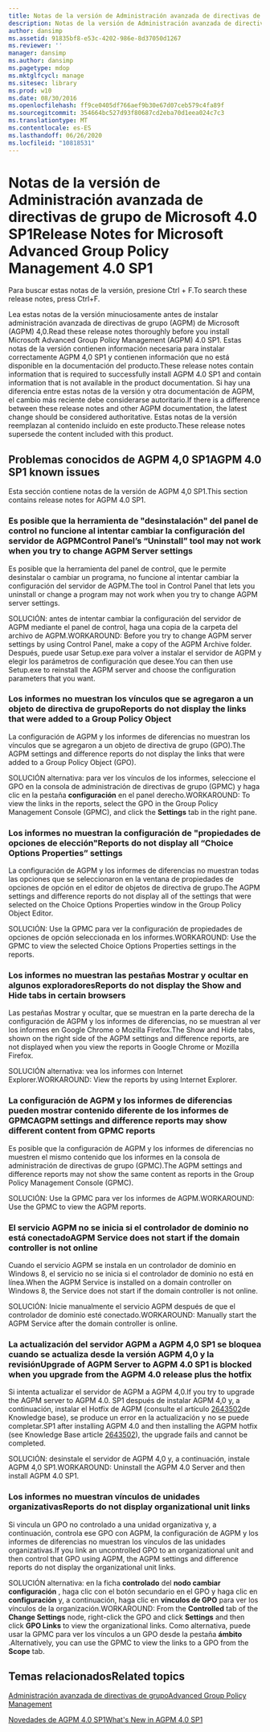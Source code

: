 ```yaml
---
title: Notas de la versión de Administración avanzada de directivas de grupo de Microsoft 4.0 SP1
description: Notas de la versión de Administración avanzada de directivas de grupo de Microsoft 4.0 SP1
author: dansimp
ms.assetid: 91835bf8-e53c-4202-986e-8d37050d1267
ms.reviewer: ''
manager: dansimp
ms.author: dansimp
ms.pagetype: mdop
ms.mktglfcycl: manage
ms.sitesec: library
ms.prod: w10
ms.date: 08/30/2016
ms.openlocfilehash: ff9ce0405df766aef9b30e67d07ceb579c4fa89f
ms.sourcegitcommit: 354664bc527d93f80687cd2eba70d1eea024c7c3
ms.translationtype: MT
ms.contentlocale: es-ES
ms.lasthandoff: 06/26/2020
ms.locfileid: "10818531"
---
```

# <span data-ttu-id="0c581-103">Notas de la versión de Administración avanzada de directivas de grupo de Microsoft 4.0 SP1</span><span class="sxs-lookup"><span data-stu-id="0c581-103">Release Notes for Microsoft Advanced Group Policy Management 4.0 SP1</span></span>


<span data-ttu-id="0c581-104">Para buscar estas notas de la versión, presione Ctrl + F.</span><span class="sxs-lookup"><span data-stu-id="0c581-104">To search these release notes, press Ctrl+F.</span></span>

<span data-ttu-id="0c581-105">Lea estas notas de la versión minuciosamente antes de instalar administración avanzada de directivas de grupo (AGPM) de Microsoft (AGPM) 4,0.</span><span class="sxs-lookup"><span data-stu-id="0c581-105">Read these release notes thoroughly before you install Microsoft Advanced Group Policy Management (AGPM) 4.0 SP1.</span></span> <span data-ttu-id="0c581-106">Estas notas de la versión contienen información necesaria para instalar correctamente AGPM 4,0 SP1 y contienen información que no está disponible en la documentación del producto.</span><span class="sxs-lookup"><span data-stu-id="0c581-106">These release notes contain information that is required to successfully install AGPM 4.0 SP1 and contain information that is not available in the product documentation.</span></span> <span data-ttu-id="0c581-107">Si hay una diferencia entre estas notas de la versión y otra documentación de AGPM, el cambio más reciente debe considerarse autoritario.</span><span class="sxs-lookup"><span data-stu-id="0c581-107">If there is a difference between these release notes and other AGPM documentation, the latest change should be considered authoritative.</span></span> <span data-ttu-id="0c581-108">Estas notas de la versión reemplazan al contenido incluido en este producto.</span><span class="sxs-lookup"><span data-stu-id="0c581-108">These release notes supersede the content included with this product.</span></span>

## <span data-ttu-id="0c581-109">Problemas conocidos de AGPM 4,0 SP1</span><span class="sxs-lookup"><span data-stu-id="0c581-109">AGPM 4.0 SP1 known issues</span></span>


<span data-ttu-id="0c581-110">Esta sección contiene notas de la versión de AGPM 4,0 SP1.</span><span class="sxs-lookup"><span data-stu-id="0c581-110">This section contains release notes for AGPM 4.0 SP1.</span></span>

### <a href="" id="control-panel-s--uninstall--tool-may-not-work-when-you-try-to-change-agpm-server-settings"></a><span data-ttu-id="0c581-111">Es posible que la herramienta de "desinstalación" del panel de control no funcione al intentar cambiar la configuración del servidor de AGPM</span><span class="sxs-lookup"><span data-stu-id="0c581-111">Control Panel’s “Uninstall” tool may not work when you try to change AGPM Server settings</span></span>

<span data-ttu-id="0c581-112">Es posible que la herramienta del panel de control, que le permite desinstalar o cambiar un programa, no funcione al intentar cambiar la configuración del servidor de AGPM.</span><span class="sxs-lookup"><span data-stu-id="0c581-112">The tool in Control Panel that lets you uninstall or change a program may not work when you try to change AGPM server settings.</span></span>

<span data-ttu-id="0c581-113">SOLUCIÓN: antes de intentar cambiar la configuración del servidor de AGPM mediante el panel de control, haga una copia de la carpeta del archivo de AGPM.</span><span class="sxs-lookup"><span data-stu-id="0c581-113">WORKAROUND: Before you try to change AGPM server settings by using Control Panel, make a copy of the AGPM Archive folder.</span></span> <span data-ttu-id="0c581-114">Después, puede usar Setup.exe para volver a instalar el servidor de AGPM y elegir los parámetros de configuración que desee.</span><span class="sxs-lookup"><span data-stu-id="0c581-114">You can then use Setup.exe to reinstall the AGPM server and choose the configuration parameters that you want.</span></span>

### <span data-ttu-id="0c581-115">Los informes no muestran los vínculos que se agregaron a un objeto de directiva de grupo</span><span class="sxs-lookup"><span data-stu-id="0c581-115">Reports do not display the links that were added to a Group Policy Object</span></span>

<span data-ttu-id="0c581-116">La configuración de AGPM y los informes de diferencias no muestran los vínculos que se agregaron a un objeto de directiva de grupo (GPO).</span><span class="sxs-lookup"><span data-stu-id="0c581-116">The AGPM settings and difference reports do not display the links that were added to a Group Policy Object (GPO).</span></span>

<span data-ttu-id="0c581-117">SOLUCIÓN alternativa: para ver los vínculos de los informes, seleccione el GPO en la consola de administración de directivas de grupo (GPMC) y haga clic en la pestaña **configuración** en el panel derecho.</span><span class="sxs-lookup"><span data-stu-id="0c581-117">WORKAROUND: To view the links in the reports, select the GPO in the Group Policy Management Console (GPMC), and click the **Settings** tab in the right pane.</span></span>

### <a href="" id="reports-do-not-display-all--choice-options-properties--settings"></a><span data-ttu-id="0c581-118">Los informes no muestran la configuración de "propiedades de opciones de elección"</span><span class="sxs-lookup"><span data-stu-id="0c581-118">Reports do not display all “Choice Options Properties” settings</span></span>

<span data-ttu-id="0c581-119">La configuración de AGPM y los informes de diferencias no muestran todas las opciones que se seleccionaron en la ventana de propiedades de opciones de opción en el editor de objetos de directiva de grupo.</span><span class="sxs-lookup"><span data-stu-id="0c581-119">The AGPM settings and difference reports do not display all of the settings that were selected on the Choice Options Properties window in the Group Policy Object Editor.</span></span>

<span data-ttu-id="0c581-120">SOLUCIÓN: Use la GPMC para ver la configuración de propiedades de opciones de opción seleccionada en los informes.</span><span class="sxs-lookup"><span data-stu-id="0c581-120">WORKAROUND: Use the GPMC to view the selected Choice Options Properties settings in the reports.</span></span>

### <span data-ttu-id="0c581-121">Los informes no muestran las pestañas Mostrar y ocultar en algunos exploradores</span><span class="sxs-lookup"><span data-stu-id="0c581-121">Reports do not display the Show and Hide tabs in certain browsers</span></span>

<span data-ttu-id="0c581-122">Las pestañas Mostrar y ocultar, que se muestran en la parte derecha de la configuración de AGPM y los informes de diferencias, no se muestran al ver los informes en Google Chrome o Mozilla Firefox.</span><span class="sxs-lookup"><span data-stu-id="0c581-122">The Show and Hide tabs, shown on the right side of the AGPM settings and difference reports, are not displayed when you view the reports in Google Chrome or Mozilla Firefox.</span></span>

<span data-ttu-id="0c581-123">SOLUCIÓN alternativa: vea los informes con Internet Explorer.</span><span class="sxs-lookup"><span data-stu-id="0c581-123">WORKAROUND: View the reports by using Internet Explorer.</span></span>

### <span data-ttu-id="0c581-124">La configuración de AGPM y los informes de diferencias pueden mostrar contenido diferente de los informes de GPMC</span><span class="sxs-lookup"><span data-stu-id="0c581-124">AGPM settings and difference reports may show different content from GPMC reports</span></span>

<span data-ttu-id="0c581-125">Es posible que la configuración de AGPM y los informes de diferencias no muestren el mismo contenido que los informes en la consola de administración de directivas de grupo (GPMC).</span><span class="sxs-lookup"><span data-stu-id="0c581-125">The AGPM settings and difference reports may not show the same content as reports in the Group Policy Management Console (GPMC).</span></span>

<span data-ttu-id="0c581-126">SOLUCIÓN: Use la GPMC para ver los informes de AGPM.</span><span class="sxs-lookup"><span data-stu-id="0c581-126">WORKAROUND: Use the GPMC to view the AGPM reports.</span></span>

### <span data-ttu-id="0c581-127">El servicio AGPM no se inicia si el controlador de dominio no está conectado</span><span class="sxs-lookup"><span data-stu-id="0c581-127">AGPM Service does not start if the domain controller is not online</span></span>

<span data-ttu-id="0c581-128">Cuando el servicio AGPM se instala en un controlador de dominio en Windows 8, el servicio no se inicia si el controlador de dominio no está en línea.</span><span class="sxs-lookup"><span data-stu-id="0c581-128">When the AGPM Service is installed on a domain controller on Windows 8, the Service does not start if the domain controller is not online.</span></span>

<span data-ttu-id="0c581-129">SOLUCIÓN: Inicie manualmente el servicio AGPM después de que el controlador de dominio esté conectado.</span><span class="sxs-lookup"><span data-stu-id="0c581-129">WORKAROUND: Manually start the AGPM Service after the domain controller is online.</span></span>

### <span data-ttu-id="0c581-130">La actualización del servidor AGPM a AGPM 4,0 SP1 se bloquea cuando se actualiza desde la versión AGPM 4,0 y la revisión</span><span class="sxs-lookup"><span data-stu-id="0c581-130">Upgrade of AGPM Server to AGPM 4.0 SP1 is blocked when you upgrade from the AGPM 4.0 release plus the hotfix</span></span>

<span data-ttu-id="0c581-131">Si intenta actualizar el servidor de AGPM a AGPM 4,0.</span><span class="sxs-lookup"><span data-stu-id="0c581-131">If you try to upgrade the AGPM server to AGPM 4.0.</span></span> <span data-ttu-id="0c581-132">SP1 después de instalar AGPM 4,0 y, a continuación, instalar el Hotfix de AGPM (consulte el artículo [2643502](https://go.microsoft.com/fwlink/?LinkId=254474)de Knowledge base), se produce un error en la actualización y no se puede completar.</span><span class="sxs-lookup"><span data-stu-id="0c581-132">SP1 after installing AGPM 4.0 and then installing the AGPM hotfix (see Knowledge Base article [2643502](https://go.microsoft.com/fwlink/?LinkId=254474)), the upgrade fails and cannot be completed.</span></span>

<span data-ttu-id="0c581-133">SOLUCIÓN: desinstale el servidor de AGPM 4,0 y, a continuación, instale AGPM 4,0 SP1.</span><span class="sxs-lookup"><span data-stu-id="0c581-133">WORKAROUND: Uninstall the AGPM 4.0 Server and then install AGPM 4.0 SP1.</span></span>

### <span data-ttu-id="0c581-134">Los informes no muestran vínculos de unidades organizativas</span><span class="sxs-lookup"><span data-stu-id="0c581-134">Reports do not display organizational unit links</span></span>

<span data-ttu-id="0c581-135">Si vincula un GPO no controlado a una unidad organizativa y, a continuación, controla ese GPO con AGPM, la configuración de AGPM y los informes de diferencias no muestran los vínculos de las unidades organizativas.</span><span class="sxs-lookup"><span data-stu-id="0c581-135">If you link an uncontrolled GPO to an organizational unit and then control that GPO using AGPM, the AGPM settings and difference reports do not display the organizational unit links.</span></span>

<span data-ttu-id="0c581-136">SOLUCIÓN alternativa: en la ficha **controlado** del **nodo cambiar configuración** , haga clic con el botón secundario en el GPO y haga clic en **configuración** y, a continuación, haga clic en **vínculos de GPO** para ver los vínculos de la organización.</span><span class="sxs-lookup"><span data-stu-id="0c581-136">WORKAROUND: From the **Controlled** tab of the **Change Settings** node, right-click the GPO and click **Settings** and then click **GPO Links** to view the organizational links.</span></span> <span data-ttu-id="0c581-137">Como alternativa, puede usar la GPMC para ver los vínculos a un GPO desde la pestaña **ámbito** .</span><span class="sxs-lookup"><span data-stu-id="0c581-137">Alternatively, you can use the GPMC to view the links to a GPO from the **Scope** tab.</span></span>

## <span data-ttu-id="0c581-138">Temas relacionados</span><span class="sxs-lookup"><span data-stu-id="0c581-138">Related topics</span></span>


[<span data-ttu-id="0c581-139">Administración avanzada de directivas de grupo</span><span class="sxs-lookup"><span data-stu-id="0c581-139">Advanced Group Policy Management</span></span>](index.md)

[<span data-ttu-id="0c581-140">Novedades de AGPM 4.0 SP1</span><span class="sxs-lookup"><span data-stu-id="0c581-140">What's New in AGPM 4.0 SP1</span></span>](whats-new-in-agpm-40-sp1.md)

 

 





